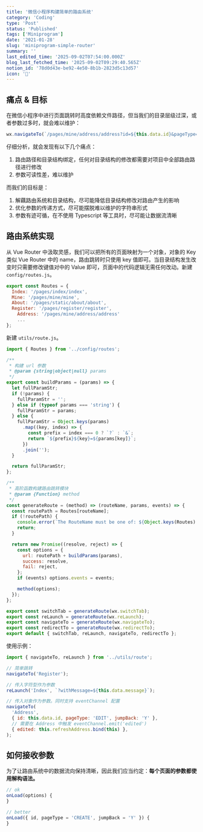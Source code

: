 ```yaml
---
title: '微信小程序构建简单的路由系统'
category: 'Coding'
type: 'Post'
status: 'Published'
tags: ['Miniprogram']
date: '2021-01-28'
slug: 'miniprogram-simple-router'
summary: ''
last_edited_time: '2025-09-02T07:54:00.000Z'
blog_last_fetched_time: '2025-09-02T09:29:40.565Z'
notion_id: '78d0d43e-be92-4e50-8b1b-2823d5c13d57'
icon: '🥈'
---
```


## 痛点 & 目标

在微信小程序中进行页面跳转时高度依赖文件路径，但当我们的目录层级过深，或者参数过多时，就会难以维护：

```javascript
wx.navigateTo(`/pages/mine/address/address?id=${this.data.id}&pageType=EDIT&jumpBack=Y`);
```

仔细分析，就会发现有以下几个痛点：

1. 路由路径和目录结构绑定，任何对目录结构的修改都需要对项目中全部路由路径进行修改
2. 参数可读性差，难以维护

而我们的目标是：

1. 解藕路由系统和目录结构，尽可能降低目录结构修改对路由产生的影响
2. 优化参数的传递方式，尽可能摆脱难以维护的字符串形式
3. 参数有迹可循，在不使用 Typescript 等工具时，尽可能让数据流清晰

## 路由系统实现

从 Vue Router 中汲取灵感，我们可以把所有的页面映射为一个对象，对象的 Key 类似 Vue Router 中的 name，路由跳转时只使用 key 值即可。当目录结构发生改变时只需要修改键值对中的 Value 即可，页面中的代码逻辑无需任何改动。新建 `config/routes.js`。

```javascript
export const Routes = {
  Index: '/pages/index/index',
  Mine: '/pages/mine/mine',
  About: '/pages/static/about/about',
  Register: '/pages/register/register',
	Address: '/pages/mine/address/address'
	...
};
```

新建 `utils/route.js`。

```javascript
import { Routes } from '../config/routes';

/**
 * 构建 url 参数
 * @param {string|object|null} params
 */
export const buildParams = (params) => {
  let fullParamStr;
  if (!params) {
    fullParamStr = '';
  } else if (typeof params === 'string') {
    fullParamStr = params;
  } else {
    fullParamStr = Object.keys(params)
      .map((key, index) => {
        const prefix = index === 0 ? `?` : `&`;
        return `${prefix}${key}=${params[key]}`;
      })
      .join('');
  }

  return fullParamStr;
};

/**
 * 高阶函数构建路由跳转模块
 * @param {Function} method
 */
const generateRoute = (method) => (routeName, params, events) => {
  const routePath = Routes[routeName];
  if (!routePath) {
    console.error(`The RouteName must be one of: ${Object.keys(Routes).join(', ')}`);
    return;
  }

  return new Promise((resolve, reject) => {
    const options = {
      url: routePath + buildParams(params),
      success: resolve,
      fail: reject,
    };
    if (events) options.events = events;

    method(options);
  });
};

export const switchTab = generateRoute(wx.switchTab);
export const reLaunch = generateRoute(wx.reLaunch);
export const navigateTo = generateRoute(wx.navigateTo);
export const redirectTo = generateRoute(wx.redirectTo);
export default { switchTab, reLaunch, navigateTo, redirectTo };
```

使用示例：

```javascript
import { navigateTo, reLaunch } from '../utils/route';

// 简单跳转
navigateTo('Register');

// 传入字符型作为参数
reLaunch('Index', `?withMessage=${this.data.message}`);

// 传入对象作为参数。同时支持 eventChannel 配置
navigateTo(
  'Address',
  { id: this.data.id, pageType: 'EDIT', jumpBack: 'Y' },
  // 需要在 Address 中触发 eventChannel.emit('edited')
  { edited: this.refreshAddress.bind(this) },
);
```

## 如何接收参数

为了让路由系统中的数据流向保持清晰，因此我们应当约定：**每个页面的参数都使用解构语法。**

```javascript
// ok
onLoad(options) {
}

// better
onLoad({ id, pageType = 'CREATE', jumpBack = 'Y' }) {
}
```

